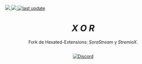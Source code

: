   <p>
  <a href="https://github.com/AmineSoukara/Py-EgyBest-Api"><img src="https://img.shields.io/badge/Kotlin-8000FF?style=flat&logo=github&logoColor=white?logoWidth=100">
  </a>
  <a href="https://hits.seeyoufarm.com"><img src="https://hits.seeyoufarm.com/api/count/incr/badge.svg?url=https%3A%2F%2Fgithub.com%2FVectorHex%2FXor&count_bg=%23C83D3D&title_bg=%2344546A&icon=aiqfome.svg&icon_color=%23FFFFFF&title=hits&edge_flat=false"/>
  </a>
  <a href="">
    <img src="https://img.shields.io/github/last-commit/VectorHex/Xor/builds" alt="last update" />
  </a>
  </p>
  
<div align="center">

# *X O R*
Fork de Hexated-Extensions: _SoraStream_ y _StremioX_.

##

[![Discord](https://invidget.switchblade.xyz/5Hus6fM)](https://discord.gg/5Hus6fM)

</div>